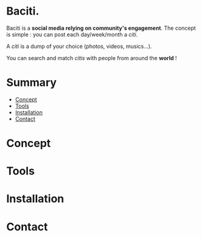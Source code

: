 # Baciti.
Baciti is a **social media relying on community's engagement**. The concept is simple : you can post each day/week/month a *citi*. 

A *citi* is a dump of your choice (photos, videos, musics...).

You can search and match *citis* with people from around the **world** !

# Summary

- [Concept](#concept)
- [Tools](#tools)
- [Installation](#installation)
- [Contact](#contact)

# Concept

# Tools

# Installation

# Contact

